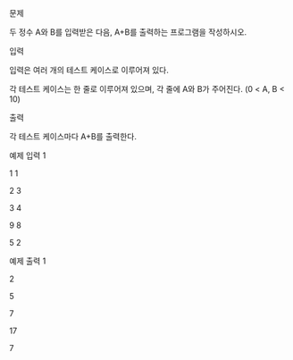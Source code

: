 문제

두 정수 A와 B를 입력받은 다음, A+B를 출력하는 프로그램을 작성하시오.

입력

입력은 여러 개의 테스트 케이스로 이루어져 있다.

각 테스트 케이스는 한 줄로 이루어져 있으며, 각 줄에 A와 B가 주어진다. (0 < A, B < 10)

출력

각 테스트 케이스마다 A+B를 출력한다.

예제 입력 1 

1 1

2 3

3 4

9 8

5 2

예제 출력 1 

2

5

7

17

7
